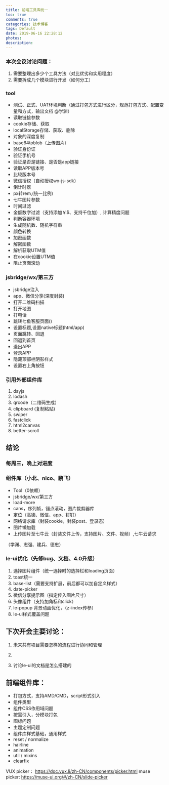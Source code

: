 ```yaml
---
title: 前端工具库统一
toc: true
comments: true
categories: 技术博客
tags: Default
date: 2019-06-16 22:28:12
photos:
description:
---
```



### 本次会议讨论问题：

1. 需要整理出多少个工具方法（对比优劣和实用程度）
2. 需要拆成几个模块进行开发（如何分工）

### tool

* 测试、正式、UAT环境判断（通过打包方式进行区分，规范打包方式、配置变量和方式，输出文档 @学渊）
* 读取链接参数
* cookie存储、获取
* localStorage存储、获取、删除
* 对象的深度复制
* base64toblob（上传图片）
* 验证身份证
* 验证手机号
* 验证是否是链接、是否是app链接
* 读取APP版本号
* 比较版本号
* 微信授权（自动授权wx-js-sdk）
* 倒计时器
* px转rem,(统一比例)
* 七牛图片参数
* 时间过滤
* 金额数字过滤（支持添加￥$、支持千位加）, 计算精度问题
* 判断容器环境
* 生成随机数、随机字符串
* 颜色转换
* 加密函数
* 解密函数
* 解析获取UTM值
* 在cookie设置UTM值
* 阻止页面滚动

### jsbridge/wx/第三方

* jsbridge注入
* app、微信分享(深度封装)
* 打开二维码扫描
* 打开地图
* 打电话
* 跳转七鱼客服页面()
* 设置标题,设置native标题(html/app)
* 页面跳转、回退
* 回退到首页
* 退出APP
* 登录APP
* 隐藏顶部栏阴影样式
* 设置右上角按钮


### 引用外部组件库

1. dayjs
2. lodash
2. qrcode（二维码生成）
3. clipboard (复制粘贴)
4. swiper
5. fastclick
6. html2canvas
7. better-scroll


## 结论

### 每周三，晚上对进度

### 组件库（小北、nico、鹏飞）

* Tool（0依赖）
* jsbridge/wx/第三方
* load-more
* cans，序列帧，锚点滚动，图片裁剪器库
* 定位（高德、微信、app、钉钉） 
* 网络请求库（封装cookie，封装post、登录态）
* 图片懒加载
* 上传图片至七牛云（封装文件上传，支持图片、文件、视频）,七牛云请求

（学渊、志强、建兵、德忠）

### le-ui优化（先修bug、文档、4.0升级）

1. 选择图片组件（统一选择时的选择栏和loading页面）
2. toast统一
3. base-list（需要支持扩展，前后都可以加自定义样式）
4. date-picker
5. 微信分享提示图（指定传入图片尺寸）
6. 头像组件（支持加角标和click）
7. le-popup 背景动画优化，（z-index传参）
8. le-ui样式覆盖问题


## 下次开会主要讨论：

1. 未来共有项目需要怎样的流程进行协同和管理
2. 


1. 讨论le-ui的文档是怎么搭建的


## 前端组件库：

* 打包方式，支持AMD/CMD，script形式引入
* 组件类型
* 组件CSS作用域问题
* 按需引入，分模块打包
* 图标问题
* 主题定制问题
* 组件库样式基础，通用样式
* reset / normalize
* hairline
* animation
* util / mixins
* clearfix

VUX picker： https://doc.vux.li/zh-CN/components/picker.html
muse picker: https://muse-ui.org/#/zh-CN/slide-picker